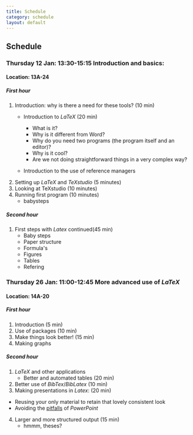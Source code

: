 ```yaml
---
title: Schedule
category: schedule
layout: default
---
```


## Schedule

### Thursday 12 Jan: 13:30-15:15 Introduction and basics:

#### Location: 13A-24

##### First hour

1.	Introduction: why is there a need for these tools? (10 min)
	- Introduction to *LaTeX* (20 min)
      + What is it? 
	  + Why is it different from Word?
      + Why do you need two programs (the program itself and an editor)?
      + Why is it cool?
      + Are we not doing straightforward things in a very complex way?
	
	- Introduction to the use of reference managers
2. Setting up *LaTeX* and *TeXstudio* (5 minutes)
3. Looking at TeXstudio (10 minutes)
4. Running first program (10 minutes)
	- babysteps

##### Second hour

1. First steps with *Latex* continued(45 min)
	- Baby steps
	- Paper structure
	- Formula's
	- Figures
	- Tables
	- Refering

### Thursday 26 Jan: 11:00-12:45 More advanced use of *LaTeX*

#### Location: 14A-20

##### First hour

1.  Introduction (5 min) 
2.	Use of packages (10 min)
3.  Make things look better! (15 min)
4.  Making graphs 

##### Second hour

1.	*LaTeX* and other applications
	- Better and automated tables (20 min)
2.	Better use of *BibTex*/*BibLatex* (10 min)
3.	Making presentations in *Latex*: (20 min)
  - Reusing your only material to retain that lovely consistent look
  - Avoiding the [pitfalls](http://users.ha.uth.gr/tgd/pt0501/09/Tufte.pdf) of *PowerPoint* 
4.  Larger and more structured output (15 min)
	- hmmm, theses?
